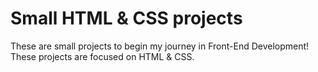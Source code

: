 # Small HTML & CSS projects

These are small projects to begin my journey in Front-End Development!
These projects are focused on HTML & CSS.
